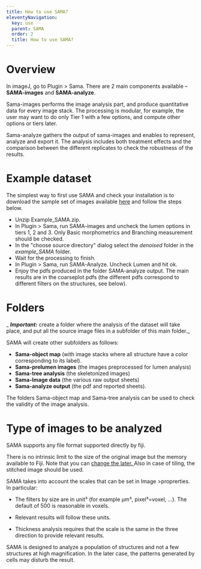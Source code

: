 ```yaml
---
title: How to use SAMA?
eleventyNavigation:
  key: use
  parent: SAMA
  order: 2
  title: How to use SAMA?
---
```



# Overview

In imageJ, go to Plugin > Sama. There are 2 main components available – **SAMA-images** and **SAMA-analyze**.

Sama-images performs the image analysis part, and produce quantitative data for every image stack. The processing is modular, for example, the user may want to do only Tier 1 with a few options, and compute other options or tiers later.

Sama-analyze gathers the output of sama-images and enables to represent, analyze and export it. The analysis includes both treatment effects and the comparison between the different replicates to check the robustness of the results.

# Example dataset

The simplest way to first use SAMA and check your installation is to download the sample set of images available [here](http://montevil.theobio.org/sites/montevil.theobio.org/files/sama/example_SAMA.zip) and follow the steps below.

*   Unzip Example_SAMA.zip.
*   In Plugin > Sama, run SAMA-images and uncheck the lumen options in tiers 1, 2 and 3\. Only Basic morphometrics and Branching measurement should be checked.
*   In the "choose source directory" dialog select the _denoised_ folder in the _example_SAMA_ folder.
*   Wait for the processing to finish.
*   In Plugin > Sama, run SAMA-Analyze. Uncheck Lumen and hit ok.
*   Enjoy the pdfs produced in the folder SAMA-analyze output. The main results are in the coarseplot pdfs (the different pdfs correspond to different filters on the structures, see below).

# Folders

_ ***Important:*** create a folder where the analysis of the dataset will take place, and put all the source image files in a subfolder of this main folder._

SAMA will create other subfolders as follows:

*   **Sama-object map** (with image stacks where all structure have a color corresponding to its label).
*   **Sama-prelumen images** (the images preprocessed for lumen analysis)
*   **Sama-tree analysis** (the skeletonized images)
*   **Sama-Image data** (the various raw output sheets)
*   **Sama-analyze output** (the pdf and reported sheets).


The folders Sama-object map and Sama-tree analysis can be used to check the validity of the image analysis.

# Type of images to be analyzed

SAMA supports any file format supported directly by fiji.

There is no intrinsic limit to the size of the original image but the memory available to Fiji. Note that you can [change the later. ](http://scientificandhpcomputing.blogspot.fr/2010/12/set-maximum-memory-limit-in-fiji.html)Also in case of tiling, the stitched image should be used.

SAMA takes into account the scales that can be set in Image >proprerties. In particular:

*   The filters by size are in unit³ (for example µm³, pixel³=voxel, …). The default of 500 is reasonable in voxels.

*   Relevant results will follow these units.

*   Thickness analysis requires that the scale is the same in the three direction to provide relevant results.

SAMA is designed to analyze a population of structures and not a few structures at high magnification. In the later case, the patterns generated by cells may disturb the result.
